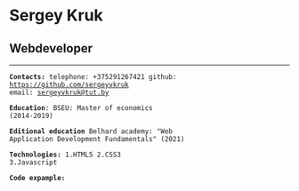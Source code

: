 # Sergey Kruk
## Webdeveloper
***
<code>**Contacts:** 
telephone: +375291267421
github: https://github.com/sergeyvkruk 
email: sergeyvkruk@tut.by</code>

<code>**Education**:
BSEU: Master of economics (2014-2019)</code>

<code>**Editional education**
Belhard academy:
"Web Application Development Fundamentals" (2021)</code>

<code>**Technologies:**
1.HTML5
2.CSS3
3.Javascript</code>

<code>**Code expample:**</code>